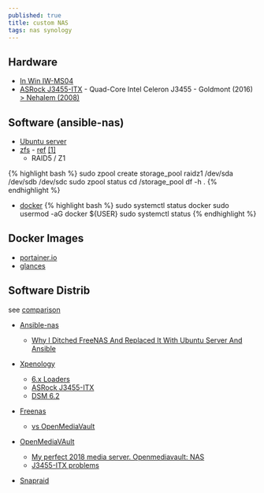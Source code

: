 ```yaml
---
published: true
title: custom NAS
tags: nas synology
---
```

## Hardware

- [In Win IW-MS04](https://proclockers.com/reviews/computer-cases/in-win-iw-ms04-mini-server-case-review?nopaging=1)
- [ASRock J3455-ITX](https://www.ldlc.com/fiche/PB00217669.html) - Quad-Core Intel Celeron J3455 - Goldmont (2016) [> Nehalem (2008)](https://en.wikipedia.org/wiki/List_of_Intel_CPU_microarchitectures)

## Software (ansible-nas)
- [Ubuntu server]()
- [zfs](https://www.maketecheasier.com/use-zfs-filesystem-ubuntu-linux/) - [ref](https://wiki.ubuntu.com/Kernel/Reference/ZFS) [\[1\]](https://www.jamescoyle.net/how-to/478-create-a-zfs-volume-on-ubuntu)
	- RAID5 / Z1
    
{% highlight bash %}
sudo zpool create storage_pool raidz1 /dev/sda /dev/sdb /dev/sdc
sudo zpool status
cd /storage_pool
df -h .
{% endhighlight %}

- [docker](https://www.digitalocean.com/community/tutorials/how-to-install-and-use-docker-on-ubuntu-18-04)
{% highlight bash %}
sudo systemctl status docker
sudo usermod -aG docker ${USER}
sudo systemctl status
{% endhighlight %}

## Docker Images
- [portainer.io](https://www.portainer.io/installation/)
- [glances](https://github.com/nicolargo/glances)

## Software Distrib

see [comparison](https://www.reddit.com/r/DataHoarder/comments/6by93u/want_to_build_a_home_nas_freenas_nas4free_or_omv/)
- [Ansible-nas](https://davidstephens.uk/ansible-nas/)
	- [Why I Ditched FreeNAS And Replaced It With Ubuntu Server And Ansible](https://davidstephens.uk/ansible/linux/ubuntu/2017/10/05/why-i-ditched-freenas-replaced-with-ubuntu-ansible/)

- [Xpenology](https://xpenology.org/)
	- [6.x Loaders](https://xpenology.com/forum/topic/13333-tutorialreference-6x-loaders-and-platforms/)
	- [ASRock J3455-ITX](https://xpenology.com/forum/topic/9699-asrock-j3455-itx/)
    - [DSM 6.2](https://xpenology.com/forum/topic/13153-dsm-62-possible-on-asrock-j3455-itx/)

- [Freenas](https://www.freenas.org/)
	- [vs OpenMediaVault](https://www.freenas.org/freenas-vs-openmediavault/)
    
- [OpenMediaVAult]()
	- [My perfect 2018 media server. Openmediavault: NAS](https://medium.com/@yllanos/my-perfect-2018-media-server-openmediavault-nas-storage-multimedia-services-53e74ea33af3)
	- [J3455-ITX problems](https://forum.openmediavault.org/index.php/Thread/16375-ASRock-J3455-ITX-problems/)
    
- [Snapraid](https://www.snapraid.it/compare)
